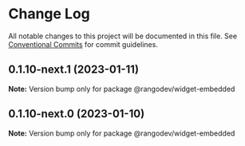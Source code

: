 # Change Log

All notable changes to this project will be documented in this file.
See [Conventional Commits](https://conventionalcommits.org) for commit guidelines.

## 0.1.10-next.1 (2023-01-11)

**Note:** Version bump only for package @rangodev/widget-embedded

## 0.1.10-next.0 (2023-01-10)

**Note:** Version bump only for package @rangodev/widget-embedded

